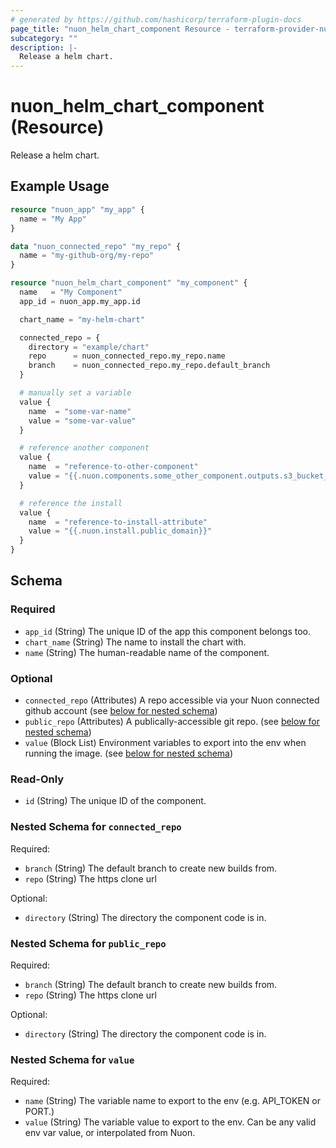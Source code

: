 ```yaml
---
# generated by https://github.com/hashicorp/terraform-plugin-docs
page_title: "nuon_helm_chart_component Resource - terraform-provider-nuon"
subcategory: ""
description: |-
  Release a helm chart.
---
```


# nuon_helm_chart_component (Resource)

Release a helm chart.

## Example Usage

```terraform
resource "nuon_app" "my_app" {
  name = "My App"
}

data "nuon_connected_repo" "my_repo" {
  name = "my-github-org/my-repo"
}

resource "nuon_helm_chart_component" "my_component" {
  name   = "My Component"
  app_id = nuon_app.my_app.id

  chart_name = "my-helm-chart"

  connected_repo = {
    directory = "example/chart"
    repo      = nuon_connected_repo.my_repo.name
    branch    = nuon_connected_repo.my_repo.default_branch
  }

  # manually set a variable
  value {
    name  = "some-var-name"
    value = "some-var-value"
  }

  # reference another component
  value {
    name  = "reference-to-other-component"
    value = "{{.nuon.components.some_other_component.outputs.s3_bucket_name}}"
  }

  # reference the install
  value {
    name  = "reference-to-install-attribute"
    value = "{{.nuon.install.public_domain}}"
  }
}
```

<!-- schema generated by tfplugindocs -->
## Schema

### Required

- `app_id` (String) The unique ID of the app this component belongs too.
- `chart_name` (String) The name to install the chart with.
- `name` (String) The human-readable name of the component.

### Optional

- `connected_repo` (Attributes) A repo accessible via your Nuon connected github account (see [below for nested schema](#nestedatt--connected_repo))
- `public_repo` (Attributes) A publically-accessible git repo. (see [below for nested schema](#nestedatt--public_repo))
- `value` (Block List) Environment variables to export into the env when running the image. (see [below for nested schema](#nestedblock--value))

### Read-Only

- `id` (String) The unique ID of the component.

<a id="nestedatt--connected_repo"></a>
### Nested Schema for `connected_repo`

Required:

- `branch` (String) The default branch to create new builds from.
- `repo` (String) The https clone url

Optional:

- `directory` (String) The directory the component code is in.


<a id="nestedatt--public_repo"></a>
### Nested Schema for `public_repo`

Required:

- `branch` (String) The default branch to create new builds from.
- `repo` (String) The https clone url

Optional:

- `directory` (String) The directory the component code is in.


<a id="nestedblock--value"></a>
### Nested Schema for `value`

Required:

- `name` (String) The variable name to export to the env (e.g. API_TOKEN or PORT.)
- `value` (String) The variable value to export to the env. Can be any valid env var value, or interpolated from Nuon.
